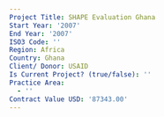 ```yaml
---
Project Title: SHAPE Evaluation Ghana
Start Year: '2007'
End Year: '2007'
ISO3 Code: ''
Region: Africa
Country: Ghana
Client/ Donor: USAID
Is Current Project? (true/false): ''
Practice Area:
  - ''
Contract Value USD: '87343.00'
---
```

